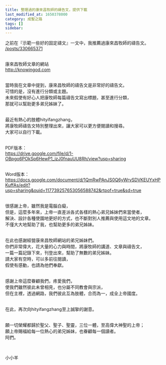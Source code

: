 ```yaml
---
title: 整理過的康來昌牧師的禱告文，提供下載
last_modified_at: 1650378000
category: 成聖之路
tags: []
sidebar: 
---
```


<div>
<p>之前在『示範一些好的固定禱文』一文中，我推薦過康來昌牧師的禱告文。<br/>
<a href="/posts/330665371" target="_blank">/posts/330665371</a></p>
<p><br/>
康來昌牧師文章的網站<br/>
<a href="http://knowingod.com" target="_blank">http://knowingod.com</a></p>
<p><br/>
當時我在文章中提到，康來昌牧師的禱告文是非常好的禱告文。<br/>
可惜的是，沒有進行分類或主題。<br/>
未來假使有好心人把康牧師每篇禱告文寫出標題，甚至進行分類，<br/>
那就可以幫助更多弟兄姊妹了。</p>
<p><br/>
最近有熱心的肢體hityifangzhang，<br/>
將康牧師禱告文特別整理出來，讓大家可以更方便閱讀和搜尋。<br/>
大家可以自行下載。</p>
<p><br/>
PDF版本：<br/>
<a href="https://drive.google.com/file/d/1-OBpgo6POkSp6HewP1_izJ0fnauUU8Rh/view?usp=sharing" target="_blank">https://drive.google.com/file/d/1-OBpgo6POkSp6HewP1_izJ0fnauUU8Rh/view?usp=sharing</a></p>
<p><br/>
Word版本：<br/>
<a href="https://docs.google.com/document/d/1QmRwPAnJS0Q6yWrvSDVKEUYxHPKuffAs/edit?usp=sharing&amp;ouid=117739257653056588742&amp;rtpof=true&amp;sd=true" target="_blank">https://docs.google.com/document/d/1QmRwPAnJS0Q6yWrvSDVKEUYxHPKuffAs/edit?usp=sharing&amp;ouid=117739257653056588742&amp;rtpof=true&amp;sd=true</a></p>
<p><br/>
很感謝上帝，雖然我是電腦白癡，<br/>
但是，這麼多年來，上帝一直差派各式各樣的熱心弟兄姊妹們來當使者，<br/>
解決、設計各種使園地更好的方式，也不斷對別人推薦與使用這文地的文章。<br/>
不僅大大地幫助了我，也幫助更多的弟兄姊妹。</p>
<p><br/>
在此也感謝經營康來昌牧師網站的弟兄姊妹們。<br/>
你們非常偉大，花大量的心力與時間，將康牧師的講道、文章與禱告文，<br/>
一篇一篇記錄下來，刊登出來，幫助了無數的弟兄姊妹。<br/>
請大家有空時，可以多前往閱讀，<br/>
假使有感動，也請為他們奉獻。</p>
<p><br/>
感謝上帝這麼眷顧我們，疼愛我們，<br/>
使我們雖然彼此未曾相見，也分屬不同教會與宗派，<br/>
但在主裡，透過網路，我們彼此互為肢體，合而為一，成全上帝國度。</p>
<p><br/>
在此，再次向hityifangzhang至上誠摯的謝意。</p>
<p><br/>
願一切榮耀都歸於聖父、聖子、聖靈，三位一體，至高偉大神聖的上帝；<br/>
願上帝賜福給每一位熱心的弟兄姊妹，也眷顧每一個讀者。<br/>
阿們。</p>
<p> </p>
<p>小小羊</p>
<p> </p>
</div>
